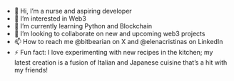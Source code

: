 - 👋 Hi, I’m a nurse and aspiring developer
- 👀 I’m interested in Web3
- 🌱 I’m currently learning Python and Blockchain
- 💞️ I’m looking to collaborate on new and upcoming web3 projects
- 📫 How to reach me @bitbearian on X and @elenacristinas on LinkedIn
- ⚡ Fun fact:  I love experimenting with new recipes in the kitchen; my latest creation is a fusion of Italian and Japanese cuisine that’s a hit with my friends!
<!---
elenacristinas/elenacristinas is a ✨ special ✨ repository because its `README.md` (this file) appears on your GitHub profile.
You can click the Preview link to take a look at your changes.
--->
